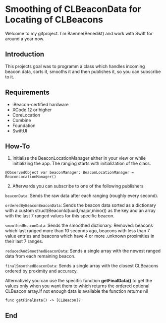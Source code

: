 # Smoothing of CLBeaconData for Locating of CLBeacons
Welcome to my gitproject. I´m Baenne(Benedikt) and work with Swift for around a year now.

## Introduction
This projects goal was to programm a class which handles incoming beacon data, sorts it, smooths it and then publishes it, so you can subscribe to it.

## Requirements

- iBeacon-certified hardware
- XCode 12 or higher
- CoreLocation
- Combine
- Foundation
- SwiftUI

## How-To

1. Initialise the BeaconLocationManager either in your view or while initializing the app. The ranging starts with initialization of the class.

```
@ObservedObject var beaconManager: BeaconLocationManager = BeaconLocationManager()
```

2. Afterwards you can subscribe to one of the following publishers


`beaconData`: Sends the raw data after each ranging (roughly every second).


`orderedByBeaconBeaconData`: Sends the beacon data sorted as a dictionary 
with a custom struct(BeaconId(uuid,major,minor)) as the key 
and an array with the last 7 ranged values for this specific beacon.

`smoothedBeaconData`: Sends the smoothed dictionary.
Removed: beacons which last ranged more than 10 seconds ago, beacons with less than 7 value entries 
and beacons which have 4 or more .unknown proximities in their last 7 ranges.

`reducedAndSmoothedBeaconData`: Sends a single array with the newest ranged data from each remaining beacon.

`finalSmoothedBeaconData`: Sends a single array with the closest CLBeacons ordered by proximity and accuracy.

Alternatively you can use the specific function **getFinalData()** to get the values only when you want them to 
which returns the  ordered optional CLBeacon array.If not enough data is available the function returns nil
```
func getFinalData() -> [CLBeacon]? 
```


## End

